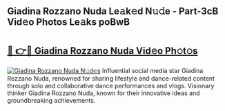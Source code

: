 ## Giadina Rozzano Nuda Le𝚊k𝚎d N𝚞𝚍e - Part-3cB Vid𝚎o Photos Le𝚊ks poBwB

# <h2><a href="http://fbe8cl.evod.top/?m=Giadina+Rozzano+Nuda">🔗 👉🔴 Giadina Rozzano Nuda Vid𝚎o Ph𝚘t𝚘s</a></h2>

[![Giadina Rozzano Nuda N𝚞d𝚎s](https://i.imgur.com/8V9OHl7.gif)](http://fbe8cl.evod.top/?m=Giadina+Rozzano+Nuda)
Influential social media star Giadina Rozzano Nuda, renowned for sharing lifestyle and dance-related content through solo and collaborative dance performances and vlogs. Visionary thinker Giadina Rozzano Nuda, known for their innovative ideas and groundbreaking achievements. 

